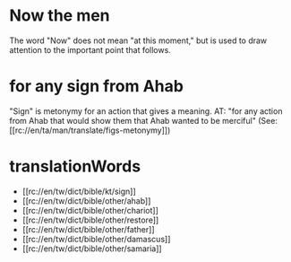 # Now the men

The word "Now" does not mean "at this moment," but is used to draw attention to the important point that follows.

# for any sign from Ahab

"Sign" is metonymy for an action that gives a meaning. AT: "for any action from Ahab that would show them that Ahab wanted to be merciful" (See: [[rc://en/ta/man/translate/figs-metonymy]])

# translationWords

* [[rc://en/tw/dict/bible/kt/sign]]
* [[rc://en/tw/dict/bible/other/ahab]]
* [[rc://en/tw/dict/bible/other/chariot]]
* [[rc://en/tw/dict/bible/other/restore]]
* [[rc://en/tw/dict/bible/other/father]]
* [[rc://en/tw/dict/bible/other/damascus]]
* [[rc://en/tw/dict/bible/other/samaria]]